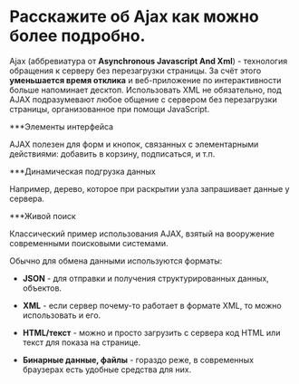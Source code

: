 Расскажите об Ajax как можно более подробно.
=====================

Ajax (аббревиатура от **Asynchronous Javascript And Xml**) - технология обращения к серверу без перезагрузки страницы.
За счёт этого **уменьшается время отклика** и веб-приложение по интерактивности больше напоминает десктоп.
Использовать XML не обязательно, под AJAX подразумевают любое общение с сервером без перезагрузки страницы, организованное при помощи JavaScript.

***Элементы интерфейса

AJAX полезен для форм и кнопок, связанных с элементарными действиями: добавить в корзину, подписаться, и т.п.

***Динамическая подгрузка данных

Например, дерево, которое при раскрытии узла запрашивает данные у сервера.

***Живой поиск

Классический пример использования AJAX, взятый на вооружение современными поисковыми системами.

Обычно для обмена данными используются форматы:

* **JSON** - для отправки и получения структурированных данных, объектов.

* **XML** - если сервер почему-то работает в формате XML, то можно использовать и его.

* **HTML/текст** - можно и просто загрузить с сервера код HTML или текст для показа на странице.

* **Бинарные данные, файлы** - гораздо реже, в современных браузерах есть удобные средства для них.
